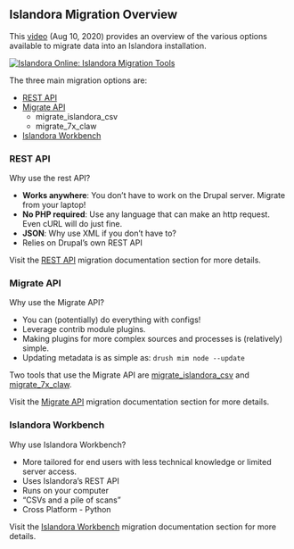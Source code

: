 ## Islandora Migration Overview

This [video](https://www.youtube.com/watch?v=95Bnix-z1zY) (Aug 10, 2020) provides an overview of the various options available to migrate data into an Islandora installation.

[![Islandora Online: Islandora Migration Tools](https://img.youtube.com/vi/95Bnix-z1zY/0.jpg)](https://www.youtube.com/watch?v=95Bnix-z1zY)

The three main migration options are:

- [REST API](migration-rest-api.md)
- [Migrate API](migration-migrate-api.md)
    - migrate_islandora_csv
    - migrate_7x_claw
- [Islandora Workbench](migration-islandora-workbench.md)


### REST API

Why use the rest API?

- **Works anywhere**: You don’t have to work on the Drupal server. Migrate from your laptop!
- **No PHP required**: Use any language that can make an http request. Even cURL will do just fine.
- **JSON**: Why use XML if you don’t have to?
- Relies on Drupal’s own REST API

Visit the [REST API](migration-rest-api.md) migration documentation section for more details.


### Migrate API

Why use the Migrate API?

- You can (potentially) do everything with configs!
- Leverage contrib module plugins.
- Making plugins for more complex sources and processes is (relatively) simple.
- Updating metadata is as simple as:
`drush mim node --update`

Two tools that use the Migrate API are [migrate_islandora_csv](migrate-csv.md) and [migrate_7x_claw](migrate-7x).

Visit the [Migrate API](migration-migrate-api.md) migration documentation section for more details.


### Islandora Workbench

Why use Islandora Workbench?

- More tailored for end users with less technical knowledge or limited server access.
- Uses Islandora’s REST API
- Runs on your computer
- “CSVs and a pile of scans”
- Cross Platform - Python

Visit the [Islandora Workbench](migration-islandora-workbench.md) migration documentation section for more details.
